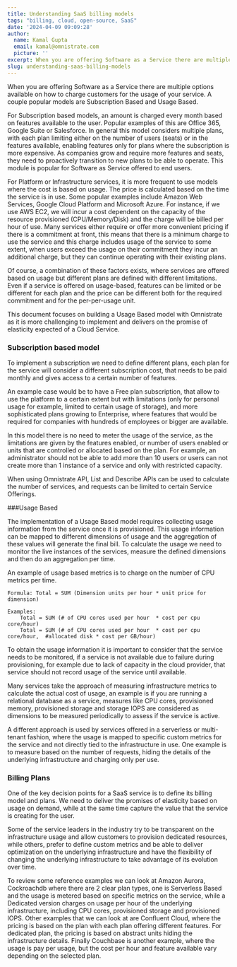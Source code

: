```yaml
---
title: Understanding SaaS billing models
tags: "billing, cloud, open-source, SaaS"
date: '2024-04-09 09:09:28'
author:
  name: Kamal Gupta
  email: kamal@omnistrate.com
  picture: ''
excerpt: When you are offering Software as a Service there are multiple options available on how to charge customers for the usage of your service.
slug: understanding-saas-billing-models
---
```


When you are offering Software as a Service there are multiple options available on how to charge customers for the usage of your service. A couple popular models are Subscription Based and Usage Based.

For Subscription based models, an amount is charged every month based on features available to the user. Popular examples of this are Office 365, Google Suite or Salesforce. In general this model considers multiple plans, with each plan limiting either on the number of users (seats) or in the features available, enabling features only for plans where the subscription is more expensive. As companies grow and require more features and seats, they need to proactively transition to new plans to be able to operate. This module is popular for Software as Service offered to end users.

For Platform or Infrastructure services, it is more frequent to use models where the cost is based on usage. The price is calculated based on the time the service is in use. Some popular examples include Amazon Web Services, Google Cloud Platform and Microsoft Azure. For instance, if we use AWS EC2, we will incur a cost dependent on the capacity of the resource provisioned (CPU/Memory/Disk) and the charge will be billed per hour of use. Many services either require or offer more convenient pricing if there is a commitment at front, this means that there is a minimum charge to use the service and this charge includes usage of the service to some extent, when users exceed the usage on their commitment they incur an additional charge, but they can continue operating with their existing plans.

Of course, a combination of these factors exists, where services are offered based on usage but different plans are defined with different limitations. Even if a service is offered on usage-based, features can be limited or be different for each plan and the price can be different both for the required commitment and for the per-per-usage unit.

This document focuses on building a Usage Based model with Omnistrate as it is more challenging to implement and delivers on the promise of elasticity expected of a Cloud Service.


### Subscription based model


To implement a subscription we need to define different plans, each plan for the service will consider a different subscription cost, that needs to be paid monthly and gives access to a certain number of features.

An example case would be to have a Free plan subscription, that allow to use the platform to a certain extent but with limitations (only for personal usage for example, limited to certain usage of storage), and more sophisticated plans growing to Enterprise, where features that would be required for companies with hundreds of employees or bigger are available.

In this model there is no need to meter the usage of the service, as the limitations are given by the features enabled, or number of users enabled or units that are controlled or allocated based on the plan. For example, an administrator should not be able to add more than 10 users or users can not create more than 1 instance of a service and only with restricted capacity.

When using Omnistrate API, List and Describe APIs can be used to calculate the number of services, and requests can be limited to certain Service Offerings.

###Usage Based

The implementation of a Usage Based model requires collecting usage information from the service once it is provisioned. This usage information can be mapped to different dimensions of usage and the aggregation of these values will generate the final bill. To calculate the usage we need to monitor the live instances of the services, measure the defined dimensions and then do an aggregation per time.

An example of usage based metrics is to charge on the number of CPU metrics per time.


    Formula: Total = SUM (Dimension units per hour * unit price for dimension)  

    Examples: 
        Total = SUM (# of CPU cores used per hour  * cost per cpu core/hour) 
        Total = SUM (# of CPU cores used per hour  * cost per cpu core/hour,  #allocated disk * cost per GB/hour)
To obtain the usage information it is important to consider that the service needs to be monitored, if a service is not available due to failure during provisioning, for example due to lack of capacity in the cloud provider, that service should not record usage of the service until available.

Many services take the approach of measuring infrastructure metrics to calculate the actual cost of usage, an example is if you are running a relational database as a service, measures like CPU cores, provisioned memory, provisioned storage and storage IOPS are considered as dimensions to be measured periodically to assess if the service is active.

A different approach is used by services offered in a serverless or multi-tenant fashion, where the usage is mapped to specific custom metrics for the service and not directly tied to the infrastructure in use. One example is to measure based on the number of requests, hiding the details of the underlying infrastructure and charging only per use.


### Billing Plans


One of the key decision points for a SaaS service is to define its billing model and plans. We need to deliver the promises of elasticity based on usage on demand, while at the same time capture the value that the service is creating for the user.

Some of the service leaders in the industry try to be transparent on the infrastructure usage and allow customers to provision dedicated resources, while others, prefer to define custom metrics and be able to deliver optimization on the underlying infrastructure and have the flexibility of changing the underlying infrastructure to take advantage of its evolution over time.

To review some reference examples we can look at Amazon Aurora, Cockroachdb where there are 2 clear plan types, one is Serverless Based and the usage is metered based on specific metrics on the service, while a Dedicated version charges on usage per hour of the underlying infrastructure, including CPU cores, provisioned storage and provisioned IOPS. Other examples that we can look at are Confluent Cloud, where the pricing is based on the plan with each plan offering different features. For dedicated plan, the pricing is based on abstract units hiding the infrastructure details. Finally Couchbase is another example, where the usage is pay per usage, but the cost per hour and feature available vary depending on the selected plan.
